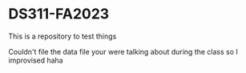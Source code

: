 # DS311-FA2023
This is a repository to test things

Couldn't file the data file your were talking about during the class so I improvised haha